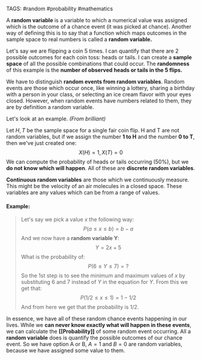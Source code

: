 TAGS: #random #probability #mathematics 

A **random variable** is a variable to which a numerical value was assigned which is the outcome of a chance event (it was picked at chance). Another way of defining this is to say that a function which maps outcomes in the sample space to real numbers is called a **random variable.** 

Let's say we are flipping a coin 5 times. I can quantify that there are 2 possible outcomes for each coin toss: heads or tails. I can create a **sample space** of all the possible combinations that could occur. The **randomness** of this example is the **number of observed heads or tails in the 5 flips.** 

We have to distinguish **random events from random variables**. Random events are those which occur once, like winning a lottery, sharing a birthday with a person in your class, or selecting an ice cream flavor with your eyes closed. However, when random events have numbers related to them, they are by definition a random variable.

Let's look at an example.
*(From brilliant)*

Let ${H,T}$ be the sample space for a single fair coin flip. H and T are not random variables, but if we assign the number **1 to H** and the number **0 to T**, then we've just created one:
$$
X(H) = 1, X(T) = 0
$$
We can compute the probability of heads or tails occurring (50%), but we **do not know which will happen**. All of these are **discrete random variables**.

**Continuous random variables** are those which we continuously measure. This might be the velocity of an air molecules in a closed space. These variables are any values which can be from a range of values. 

#### Example:
> Let's say we pick a value $x$ the following way:
> $$ P(a ≤ x ≤ b) = b-a$$
> And we now have a **random variable Y**:
> $$Y = 2x + 5 $$
> What is the probability of:
> $$ P(6 ≤ Y ≤ 7) = ?$$
> So the 1st step is to see the minimum and maximum values of $x$ by substituting 6 and 7 instead of $Y$ in the equation for $Y$.
> From this we get that:
> $$ P(1/2 ≤ x ≤ 1) = 1 - 1/2$$
> And from here we get that the probability is $1/2$. 


In essence, we have all of these random chance events happening in our lives. While we **can never know exactly what will happen in these events**, we can calculate the **[[Probability]]** of some random event occurring. All a **random variable** does is quantify the possible outcomes of our chance event. So we have option A or B, $A=1$ and $B=0$ are random variables, because we have assigned some value to them.
